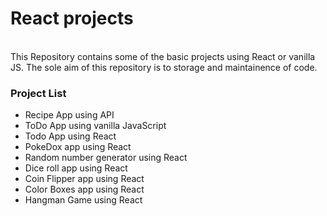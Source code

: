 # React projects

<br>
This Repository contains some of the basic projects using React or vanilla JS. The sole aim of this repository is to storage and maintainence of code.

### Project List

- Recipe App using API
- ToDo App using vanilla JavaScript
- Todo App using React
- PokeDox app using React
- Random number generator using React
- Dice roll app using React
- Coin Flipper app using React
- Color Boxes app using React
- Hangman Game using React
